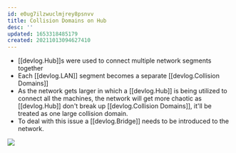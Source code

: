 ```yaml
---
id: e0ug7ilzwuclmjrey8psnvv
title: Collision Domains on Hub
desc: ''
updated: 1653318485179
created: 20211013094627410
---
```


- [[devlog.Hub]]s were used to connect multiple network segments together
- Each [[devlog.LAN]] segment becomes a separate [[devlog.Collision Domains]]
- As the network gets larger in which a [[devlog.Hub]] is being utilized to connect all the machines, the network will get more chaotic as [[devlog.Hub]] don't break up [[devlog.Collision Domains]], it'll be treated as one large collision domain.
- To deal with this issue a [[devlog.Bridge]] needs to be introduced to the network.

![](https://raw.githubusercontent.com/zubayrrr/twiki/main/bin/image.cqfqt7rooe6.png)
